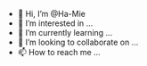 - 👋 Hi, I’m @Ha-Mie
- 👀 I’m interested in ...
- 🌱 I’m currently learning ...
- 💞️ I’m looking to collaborate on ...
- 📫 How to reach me ...

<!---
Ha-Mie/Ha-Mie is a ✨ special ✨ repository because its `README.md` (this file) appears on your GitHub profile.
You can click the Preview link to take a look at your changes.
--->
